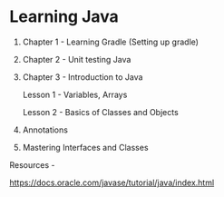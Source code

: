 # Learning Java

1. Chapter 1 - Learning Gradle (Setting up gradle)

2. Chapter 2 - Unit testing Java

3. Chapter 3 - Introduction to Java

    Lesson 1 - Variables, Arrays

    Lesson 2 - Basics of Classes and Objects

4. Annotations

5. Mastering Interfaces and Classes


Resources -

https://docs.oracle.com/javase/tutorial/java/index.html
